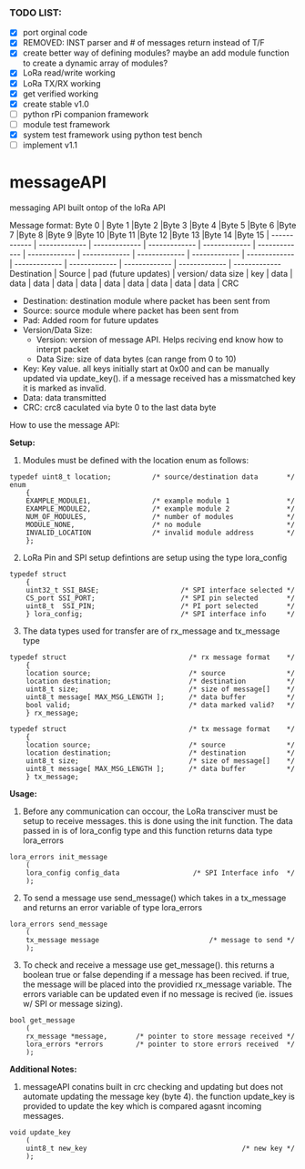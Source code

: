 ### TODO LIST:
- [x] port orginal code
- [x] REMOVED: INST parser and # of messages return instead of T/F
- [x] create better way of defining modules? maybe an add module function to create a dynamic array of modules?
- [x] LoRa read/write working
- [x] LoRa TX/RX working
- [x] get verified working
- [x] create stable v1.0
- [ ] python rPi companion framework
- [ ] module test framework
- [x] system test framework using python test bench
- [ ] implement v1.1

# messageAPI
messaging API built ontop of the loRa API


Message format:
Byte 0 | Byte 1 |Byte 2 |Byte 3 |Byte 4 |Byte 5 |Byte 6 |Byte 7 |Byte 8 |Byte 9 |Byte 10 |Byte 11 |Byte 12 |Byte 13 |Byte 14 |Byte 15 |
------------ | ------------- | ------------- | ------------- | ------------- | ------------- | ------------- | ------------- | ------------- | ------------- | ------------- | ------------- | ------------- | ------------- | ------------- | -------------
Destination | Source | pad (future updates) | version/ data size | key | data | data | data | data | data | data | data | data | data | data | CRC

* Destination: destination module where packet has been sent from
* Source: source module where packet has been sent from
* Pad: Added room for future updates
* Version/Data Size:
  * Version: version of message API. Helps reciving end know how to interpt packet
  * Data Size: size of data bytes (can range from 0 to 10)
* Key: Key value. all keys initially start at 0x00 and can be manually updated via update_key(). if a message received has a missmatched key it is marked as invalid.
* Data: data transmitted
* CRC: crc8 caculated via byte 0 to the last data byte


How to use the message API:

__Setup:__

1. Modules must be defined with the location enum as follows:
```
typedef uint8_t location;          /* source/destination data       */   
enum 
    {
    EXAMPLE_MODULE1,               /* example module 1              */
    EXAMPLE_MODULE2,               /* example module 2              */
    NUM_OF_MODULES,                /* number of modules             */
    MODULE_NONE,                   /* no module                     */
    INVALID_LOCATION               /* invalid module address        */
    }; 
```
2. LoRa Pin and SPI setup defintions are setup using the type lora_config
```
typedef struct 
    {
    uint32_t SSI_BASE;                    /* SPI interface selected */
    CS_port SSI_PORT;                     /* SPI pin selected       */
    uint8_t  SSI_PIN;                     /* PI port selected       */             
    } lora_config;                        /* SPI interface info     */
```
3. The data types used for transfer are of rx_message and tx_message type
```
typedef struct                              /* rx message format    */
    {
    location source;                        /* source               */
    location destination;                   /* destination          */
    uint8_t size;                           /* size of message[]    */
    uint8_t message[ MAX_MSG_LENGTH ];      /* data buffer          */
    bool valid;                             /* data marked valid?   */
    } rx_message;

typedef struct                              /* tx message format    */
    {
    location source;                        /* source               */
    location destination;                   /* destination          */
    uint8_t size;                           /* size of message[]    */
    uint8_t message[ MAX_MSG_LENGTH ];      /* data buffer          */
    } tx_message;
```


__Usage:__

1. Before any communication can occour, the LoRa transciver must be setup to receive messages. this is done using the init function. The data passed in is of lora_config type and this function returns data type lora_errors
```
lora_errors init_message
    (
    lora_config config_data                  /* SPI Interface info  */
    );
```

2. To send a message use send_message() which takes in a tx_message and returns an error variable of type lora_errors
```
lora_errors send_message
    (
    tx_message message                           /* message to send */
    );
```
3. To check and receive a message use get_message(). this returns a boolean true or false depending if a message has been recived. if true, the message will be placed into the providied rx_message variable. The errors variable can be updated even if no message is recived (ie. issues w/ SPI or message sizing).
```
bool get_message
    (
    rx_message *message,       /* pointer to store message received */
    lora_errors *errors        /* pointer to store errors received  */
    );
```

__Additional Notes:__

1. messageAPI conatins built in crc checking and updating but does not automate updating the message key (byte 4). the function update_key is provided to update the key which is compared agasnt incoming messages.
```
void update_key
    (
    uint8_t new_key                                      /* new key */
    );
```
